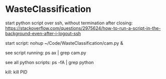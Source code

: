 # WasteClassification

start python script over ssh, without termination after closing: https://stackoverflow.com/questions/2975624/how-to-run-a-script-in-the-background-even-after-i-logout-ssh

start script: nohup ~/Code/WasteClassification/cam.py &

see script running: ps ax | grep cam.py

see all python scripts: ps -fA | grep python

kill: kill PID
